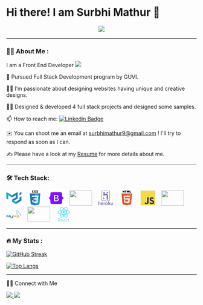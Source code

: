 <h1> Hi there! I am Surbhi Mathur 👋 </h1>

<div classname="image" align="center">
<img src="https://media.giphy.com/media/paTz7UZbPfTZFRYnnB/giphy.gif" />
</div>

---

### :woman_technologist: About Me :

I am a Front End Developer <img src="https://media.giphy.com/media/cNfIqjpCY1zqfaLmd8/giphy.gif" width="30"> 

🌱 Pursued Full Stack Development program by GUVI.

:woman_artist: I’m passionate about designing websites having unique and creative designs.

:woman_technologist: Designed & developed 4 full stack projects and designed some samples.

📫 How to reach me: [![Linkedin Badge](https://img.shields.io/badge/-surbhimathur-blue?style=flat&logo=Linkedin&logoColor=white)](https://www.linkedin.com/in/surbhi-mathur-0958b71b5/)

✉️ You can shoot me an email at surbhimathur9@gmail.com ! I'll try to respond as soon as I can.

:writing_hand: Please have a look at my <a href="https://drive.google.com/file/d/1_UX0-FGGVX-Nv24JrOpIrJ858qLR08u-/view" target="_blank">Resume</a> for more details about me.

---

### :hammer_and_wrench: Tech Stack:
<div backgtound-color:"pink">
<img src="https://github.com/devicons/devicon/blob/master/icons/materialui/materialui-original.svg" width="40" height="40" />&nbsp; &nbsp;
<img src="https://github.com/devicons/devicon/blob/master/icons/css3/css3-original-wordmark.svg" width="40" height="40" />&nbsp; &nbsp;
<img src="https://github.com/devicons/devicon/blob/master/icons/bootstrap/bootstrap-original.svg" width="40" height="40"/>&nbsp; &nbsp;
<img src="https://coursework.vschool.io/content/images/2015/11/68747470733a2f2f692e636c6f756475702e636f6d2f7a6659366c4c376546612d3330303078333030302e706e67.png" width="60" height="40"/>&nbsp; &nbsp;
<img src="https://github.com/devicons/devicon/blob/master/icons/heroku/heroku-original-wordmark.svg" width="40" height="40"/>&nbsp; &nbsp;
<img src="https://github.com/devicons/devicon/blob/master/icons/html5/html5-original-wordmark.svg" width="40" height="40"/>&nbsp; &nbsp;
<img src="https://github.com/devicons/devicon/blob/master/icons/javascript/javascript-original.svg" width="40" height="40"/>&nbsp; &nbsp;
<img src="https://www.zend.com/sites/default/files/image/2019-09/logo-mongodb.jpg" width="60" height="40"/>&nbsp; &nbsp;
<img src="https://github.com/devicons/devicon/blob/master/icons/mysql/mysql-original-wordmark.svg" width="40" height="40"/>&nbsp; &nbsp;
<img src="https://innovationyourself.com/wp-content/uploads/2020/08/nodejs-logo.png" width="60" height="40"/>&nbsp; &nbsp;
<img src="https://github.com/devicons/devicon/blob/master/icons/react/react-original-wordmark.svg" width="40" height="40"/>&nbsp; &nbsp;
</div>

---

### :fire: My Stats :
[![GitHub Streak](http://github-readme-streak-stats.herokuapp.com?user=surbhimathur&theme=dark&background=000000)](https://git.io/streak-stats)


[![Top Langs](https://github-readme-stats.vercel.app/api/top-langs/?username=surbhimathur&layout=compact&theme=vision-friendly-dark)](https://github.com/anuraghazra/github-readme-stats)



---
🤝🏻 Connect with Me
<div classname="badges">
<a href="https://www.linkedin.com/in/surbhi-mathur-0958b71b5/" target="_blank">
<img src="https://img.shields.io/badge/LinkedIn-blue?logo=linkedin&logoColor=white&style=for-the-badge" />
</a>

<a href="mailto:surbhimathur9@gmail.com">
<img src="https://img.shields.io/badge/Gmail-red?logo=gmail&logoColor=white&style=for-the-badge" />
</a>
</div>
